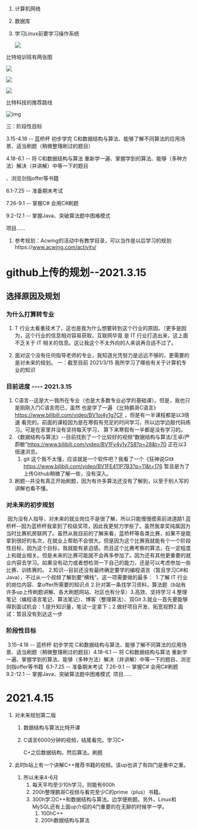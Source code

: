1. 计算机网络

2. 数据库

3. 学习Linux前要学习操作系统

   ![](规划.assets/数据结构与算法.jpg)

比特培训班有两张图

![](规划.assets/mmexport1618196775096.jpg)

![](规划.assets/mmexport1618196781443.jpg)

![](规划.assets/mmexport1618196784443.jpg)

比特科技的推荐路线

![img](规划.assets/clip_image003.png)

三：阶段性目标

3.15-4.18 -- 蓝桥杯 初步学完 C和数据结构与算法、能够了解不同算法的应用场景、适当刷题（稍微整理刷过的题目）

4.18-6.1 -- 将 C和数据结构与算法 重新学一遍、掌握学到的算法、能够（多种方法）解决（并讲解）中等一下的题目

、浏览剑指offer等书籍

6.1-7.25 -- 准备期末考试

7.26-9.1 -- 掌握C# 会用C#刷题

9.2-12.1 -- 掌握Java、突破算法题中困难模式

项目……

 

1. 参考规划：Acwing的活动中有教学目录，可以当作是以后学习的规划https://www.acwing.com/activity/

# github上传的规划--2021.3.15

## 选择原因及规划

### 	为什么打算转专业

1. T 行业太看重技术了，这也是我为什么想要转到这个行业的原因。（更多是因为，这个行业的信息相对容易获取，互联网毕竟
   是 IT 行业打造出来，这上面不乏关于 IT 相关的信息。这让我这个不太外向的人来说再合适不过了。

2. 面对这个没有任何指导老师的专业，我知道光凭努力是远远不够的，更需要的是对未来的规划。
   一：截至目前 2021/3/15 我所学习了哪些有关于计算机专业的知识

### 目前进度  ----  2021.3.15

1. C语言--这是大一我所在专业（也是大多数专业必学的基础课）。但是，我也只是刚刚入门C语言而已，虽然
   	也是学了一遍 《比特鹏哥C语言》https://www.bilibili.com/video/BV1oi4y1g7CF ，但是有一半课程都是以3倍速
   	看完的。前面的课程因为是在寒假有充足的时间学习，所以边学边敲代码练习。可是在家里并没有坚持每天学习，
   	算下来寒假有一半都是没有学习的。
2. 《数据结构与算法》--目前找到了一个比较好的视频“数据结构与算法/王卓/严蔚敏”https://www.bilibili.com/video/BV1Fy4y1v7S8?p=28&t=70
   		正在以3倍速浏览。
   1. git 这个我不太懂，应该就是一个软件吧？我看了一个《狂神说Git》https://www.bilibili.com/video/BV1FE411P7B3?p=11&t=176
      暂且是为了上传Github稍微了解一些，没有深入。
  3. 刷题--并没有真正开始刷题，因为有许多算法还没有了解到，以至于别人写的讲解也看不懂。

### 对未来的初步规划

​	因为没有人指导，对未来的就业岗位不是很了解，所以只能慢慢摸索前进道路
​		1.蓝桥杯--因为蓝桥杯我拿到了校级奖项，因此我更努力学些了。虽然我拿奖纯属因为当时比赛机房联网了。
​	虽然从我目前的了解来看，蓝桥杯等各类比赛，如果不是能拿到很好的名次，在就业上帮助不会很大。但是因为
​	这个比赛我就能有个一个阶段性目标，因为这个目标，我就能有紧迫感。而且这个比赛考察的算法，在一定程度
​	上和就业相关。但是未来的比赛可能就不会再多参加了。因为还有其他更重要的就业内容去学习。如果没有动力
​	或者想检测一下自己的能力，还是可以考虑参加一些比赛、训练赛的。
​		2.知识--目前还没有最终确定要学的编程语言（暂且学习C#和Java），不过从一个视频了解到要“横栈”。
​	这一项需要做的最多：
​			1.了解 IT 行业的岗位内容、拿offer所需要的知识点
​			2.针对第一条找学习资料，算法题（b站有许多up上传刷题讲解、各大刷题网站、社区也有分享）
​			3.高效、坚持学习
​			4.整理笔记（编程语言笔记、算法笔记）、博客（整理算法）、双Git
​		3.就业--首先要能够得到面试机会：1.提升知识量，笔试一定拿下；2.做好项目开发、拓宽视野
​		2.面试：暂且没有到达这一步

### 阶段性目标

​	3.15-4.18 -- 蓝桥杯 初步学完 C和数据结构与算法、能够了解不同算法的应用场景、适当刷题（稍微整理刷过的题目）
​	4.18-6.1 -- 将 C和数据结构与算法 重新学一遍、掌握学到的算法、能够（多种方法）解决（并讲解）中等一下的题目
​	、浏览剑指offer等书籍
​	6.1-7.25 -- 准备期末考试
​	7.26-9.1 -- 掌握C# 会用C#刷题
​	9.2-12.1 -- 掌握Java、突破算法题中困难模式
​	项目……

# 2021.4.15

1. 对未来规划第二版

   1. 数据结构与算法比特开课

   2. C语言6000分钟的视频，结尾看完。学习C+

      C+之后数据结构。然后算法。刷题

2. 此时b站上有一个讲解C++推荐书籍的视频。该up也讲了有四门是重中之重。

   1. 所以未来4-6月
      1. 每天平均至少10h学习，则能有600h
      2. 200h整理鹏哥C视频与看完至少C的prime（plus）书籍。
      3. 300h学习C++和数据结构与算法。边学便刷题。另外，Linux和MySQL还有上面up介绍的4门重要的在无聊的时候学一学。
         1. 100hC++
         2. 200h数据结构与算法